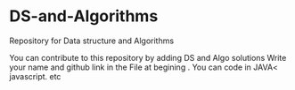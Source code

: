 # DS-and-Algorithms

Repository for Data structure and Algorithms

You can contribute to this repository by adding DS and Algo solutions 
Write your name and github link in the File at begining .
You can code in JAVA< javascript. etc
